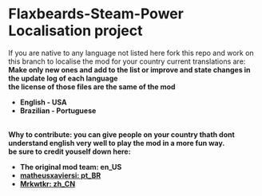 Flaxbeards-Steam-Power Localisation project
======================
If you are native to any language not listed here fork this repo and work on this branch to localise the mod for your country current translations are: <br>
<b>Make only new ones and add to the list or improve and state changes in the update log of each language<br> the license of those files are the same of the mod<b/>
<ul>
<li>English - USA</li>
<li>Brazilian - Portuguese</li>
</ul>
<br>
<b>
Why to contribute:
you can give people on your country thath dont understand english very well to play the mod in a more fun way.<br>
be sure to credit youself down here:
<ul>
<li>The original mod team: en_US</li>
<li><a href="https://github.com/matheusxaviersi">matheusxaviersi: pt_BR</a></li>
<li><a href="https://github.com/Mrkwtkr">Mrkwtkr: zh_CN</a></li>
</ul></b>
